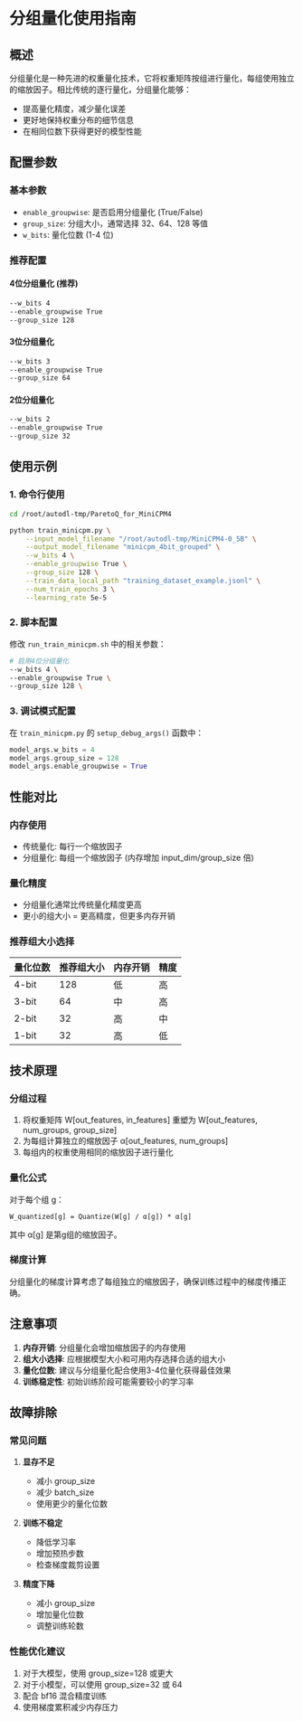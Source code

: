 # 分组量化使用指南

## 概述

分组量化是一种先进的权重量化技术，它将权重矩阵按组进行量化，每组使用独立的缩放因子。相比传统的逐行量化，分组量化能够：

- 提高量化精度，减少量化误差
- 更好地保持权重分布的细节信息
- 在相同位数下获得更好的模型性能

## 配置参数

### 基本参数

- `enable_groupwise`: 是否启用分组量化 (True/False)
- `group_size`: 分组大小，通常选择 32、64、128 等值
- `w_bits`: 量化位数 (1-4 位)

### 推荐配置

#### 4位分组量化 (推荐)
```bash
--w_bits 4
--enable_groupwise True
--group_size 128
```

#### 3位分组量化
```bash
--w_bits 3
--enable_groupwise True  
--group_size 64
```

#### 2位分组量化
```bash
--w_bits 2
--enable_groupwise True
--group_size 32
```

## 使用示例

### 1. 命令行使用

```bash
cd /root/autodl-tmp/ParetoQ_for_MiniCPM4

python train_minicpm.py \
    --input_model_filename "/root/autodl-tmp/MiniCPM4-0_5B" \
    --output_model_filename "minicpm_4bit_grouped" \
    --w_bits 4 \
    --enable_groupwise True \
    --group_size 128 \
    --train_data_local_path "training_dataset_example.jsonl" \
    --num_train_epochs 3 \
    --learning_rate 5e-5
```

### 2. 脚本配置

修改 `run_train_minicpm.sh` 中的相关参数：

```bash
# 启用4位分组量化
--w_bits 4 \
--enable_groupwise True \
--group_size 128 \
```

### 3. 调试模式配置

在 `train_minicpm.py` 的 `setup_debug_args()` 函数中：

```python
model_args.w_bits = 4
model_args.group_size = 128
model_args.enable_groupwise = True
```

## 性能对比

### 内存使用
- 传统量化: 每行一个缩放因子
- 分组量化: 每组一个缩放因子 (内存增加 input_dim/group_size 倍)

### 量化精度
- 分组量化通常比传统量化精度更高
- 更小的组大小 = 更高精度，但更多内存开销

### 推荐组大小选择

| 量化位数 | 推荐组大小 | 内存开销 | 精度 |
|---------|-----------|---------|------|
| 4-bit   | 128       | 低      | 高   |
| 3-bit   | 64        | 中      | 高   |
| 2-bit   | 32        | 高      | 中   |
| 1-bit   | 32        | 高      | 低   |

## 技术原理

### 分组过程

1. 将权重矩阵 W[out_features, in_features] 重塑为 W[out_features, num_groups, group_size]
2. 为每组计算独立的缩放因子 α[out_features, num_groups]
3. 每组内的权重使用相同的缩放因子进行量化

### 量化公式

对于每个组 g：
```
W_quantized[g] = Quantize(W[g] / α[g]) * α[g]
```

其中 α[g] 是第g组的缩放因子。

### 梯度计算

分组量化的梯度计算考虑了每组独立的缩放因子，确保训练过程中的梯度传播正确。

## 注意事项

1. **内存开销**: 分组量化会增加缩放因子的内存使用
2. **组大小选择**: 应根据模型大小和可用内存选择合适的组大小
3. **量化位数**: 建议与分组量化配合使用3-4位量化获得最佳效果
4. **训练稳定性**: 初始训练阶段可能需要较小的学习率

## 故障排除

### 常见问题

1. **显存不足**
   - 减小 group_size
   - 减少 batch_size
   - 使用更少的量化位数

2. **训练不稳定**
   - 降低学习率
   - 增加预热步数
   - 检查梯度裁剪设置

3. **精度下降**
   - 减小 group_size
   - 增加量化位数
   - 调整训练轮数

### 性能优化建议

1. 对于大模型，使用 group_size=128 或更大
2. 对于小模型，可以使用 group_size=32 或 64
3. 配合 bf16 混合精度训练
4. 使用梯度累积减少内存压力